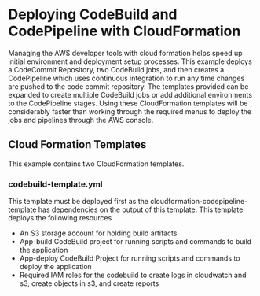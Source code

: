 # Deploying CodeBuild and CodePipeline with CloudFormation

Managing the AWS developer tools with cloud formation helps speed up initial environment and deployment setup processes. This example deploys a CodeCommit Repository, two CodeBuild jobs, and then creates a CodePipeline which uses continuous integration to run any time changes are pushed to the code commit repository. The templates provided can be expanded to create multiple CodeBuild jobs or add additional environments to the CodePipeline stages. Using these CloudFormation templates will be considerably faster than working through the required menus to deploy the jobs and pipelines through the AWS console.

## Cloud Formation Templates

This example contains two CloudFormation templates.

### codebuild-template.yml

This template must be deployed first as the cloudformation-codepipeline-template has dependencies on the output of this template. This template deploys the following resources

 - An S3 storage account for holding build artifacts
 - App-build CodeBuild project for running scripts and commands to build the application
 - App-deploy CodeBuild Project for running scripts and commands to deploy the application
 - Required IAM roles for the codebuild to create logs in cloudwatch and s3, create objects in s3, and create reports
